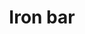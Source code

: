 ---
layout: item
title: Iron bar
item-id: 2351
datatable: true
id: 2351
name: "Iron bar"
monsters:
  - id: 290
    name: "Dwarf"
    combat_level: 10
    wiki_url: "https://oldschool.runescape.wiki/w/Dwarf#Level_10"
    drops:
      - quantity: "1"
        noted: false
        rarity: 0.0234375
      - quantity: "1"
        noted: false
        rarity: 0.0234375
    image: "https://oldschool.runescape.wiki/images/e/ed/Dwarf.png?c1b42"
  - id: 292
    name: "Dwarf"
    combat_level: 20
    wiki_url: "https://oldschool.runescape.wiki/w/Dwarf#Level_20"
    drops:
      - quantity: "1"
        noted: false
        rarity: 0.0234375
      - quantity: "1"
        noted: false
        rarity: 0.0234375
    image: "https://oldschool.runescape.wiki/images/e/ed/Dwarf.png?c1b42"
  - id: 294
    name: "Dwarf"
    combat_level: 11
    wiki_url: "https://oldschool.runescape.wiki/w/Dwarf#Level_11"
    drops:
      - quantity: "1"
        noted: false
        rarity: 0.0234375
      - quantity: "1"
        noted: false
        rarity: 0.0234375
    image: "https://oldschool.runescape.wiki/images/e/ed/Dwarf.png?c1b42"
  - id: 523
    name: "Pirate"
    combat_level: 26
    wiki_url: "https://oldschool.runescape.wiki/w/Pirate#Asgarnian_Ice_Dungeon"
    drops:
      - quantity: "1"
        noted: false
        rarity: 0.0078125
    image: "https://oldschool.runescape.wiki/images/3/30/Pirate_%28Brimhaven%29.png?bd685"
  - id: 1408
    name: "Dwarf"
    combat_level: 7
    wiki_url: "https://oldschool.runescape.wiki/w/Dwarf#Level_7"
    drops:
      - quantity: "1"
        noted: false
        rarity: 0.0234375
      - quantity: "1"
        noted: false
        rarity: 0.0234375
    image: "https://oldschool.runescape.wiki/images/e/ed/Dwarf.png?c1b42"
  - id: 1447
    name: "Pirate"
    combat_level: 23
    wiki_url: "https://oldschool.runescape.wiki/w/Pirate#Port_Sarim"
    drops:
      - quantity: "1"
        noted: false
        rarity: 0.0078125
    image: "https://oldschool.runescape.wiki/images/3/30/Pirate_%28Brimhaven%29.png?bd685"
  - id: 1798
    name: "White Knight"
    combat_level: 36
    wiki_url: "https://oldschool.runescape.wiki/w/White_Knight#Initiate"
    drops:
      - quantity: "2"
        noted: false
        rarity: 0.046875
      - quantity: "1"
        noted: false
        rarity: 0.015625
      - quantity: "2"
        noted: false
        rarity: 0.0625
      - quantity: "1"
        noted: false
        rarity: 0.015625
      - quantity: "2"
        noted: false
        rarity: 0.046875
      - quantity: "1"
        noted: false
        rarity: 0.015625
      - quantity: "2"
        noted: false
        rarity: 0.0390625
      - quantity: "1"
        noted: false
        rarity: 0.015625
    image: ""
  - id: 1799
    name: "White Knight"
    combat_level: 38
    wiki_url: "https://oldschool.runescape.wiki/w/White_Knight#Proselyte"
    drops:
      - quantity: "2"
        noted: false
        rarity: 0.046875
      - quantity: "1"
        noted: false
        rarity: 0.015625
      - quantity: "2"
        noted: false
        rarity: 0.0625
      - quantity: "1"
        noted: false
        rarity: 0.015625
      - quantity: "2"
        noted: false
        rarity: 0.046875
      - quantity: "1"
        noted: false
        rarity: 0.015625
      - quantity: "2"
        noted: false
        rarity: 0.0390625
      - quantity: "1"
        noted: false
        rarity: 0.015625
    image: ""
  - id: 1800
    name: "White Knight"
    combat_level: 39
    wiki_url: "https://oldschool.runescape.wiki/w/White_Knight#Acolyte"
    drops:
      - quantity: "2"
        noted: false
        rarity: 0.046875
      - quantity: "1"
        noted: false
        rarity: 0.015625
      - quantity: "2"
        noted: false
        rarity: 0.0625
      - quantity: "1"
        noted: false
        rarity: 0.015625
      - quantity: "2"
        noted: false
        rarity: 0.046875
      - quantity: "1"
        noted: false
        rarity: 0.015625
      - quantity: "2"
        noted: false
        rarity: 0.0390625
      - quantity: "1"
        noted: false
        rarity: 0.015625
    image: ""
  - id: 1829
    name: "White Knight"
    combat_level: 42
    wiki_url: "https://oldschool.runescape.wiki/w/White_Knight#Partisan"
    drops:
      - quantity: "2"
        noted: false
        rarity: 0.046875
      - quantity: "1"
        noted: false
        rarity: 0.015625
      - quantity: "2"
        noted: false
        rarity: 0.0625
      - quantity: "1"
        noted: false
        rarity: 0.015625
      - quantity: "2"
        noted: false
        rarity: 0.046875
      - quantity: "1"
        noted: false
        rarity: 0.015625
      - quantity: "2"
        noted: false
        rarity: 0.0390625
      - quantity: "1"
        noted: false
        rarity: 0.015625
    image: ""
---